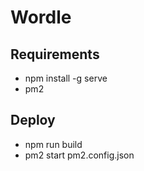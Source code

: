 # Wordle

## Requirements 
 - npm install -g serve
 - pm2


## Deploy
 - npm run build
 - pm2 start pm2.config.json
